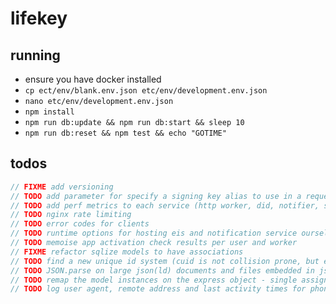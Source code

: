 
# lifekey

## running

- ensure you have docker installed
- `cp ect/env/blank.env.json etc/env/development.env.json`
- `nano etc/env/development.env.json`
- `npm install`
- `npm run db:update && npm run db:start && sleep 10`
- `npm run db:reset && npm test && echo "GOTIME"`

## todos

```c
// FIXME add versioning
// TODO add parameter for specify a signing key alias to use in a request
// TODO add perf metrics to each service (http worker, did, notifier, sendgrid)
// TODO nginx rate limiting
// TODO error codes for clients
// TODO runtime options for hosting eis and notification service ourselves or specifying respective hostnames for services
// TODO memoise app activation check results per user and worker
// FIXME refactor sqlize models to have associations
// TODO find a new unique id system (cuid is not collision prone, but exposes sensitive information that would make the identifiers easier to guess)
// TODO JSON.parse on large json(ld) documents and files embedded in json are going to bring us to a halt (switch to streaming json parser and real http uploads)
// TODO remap the model instances on the express object - single assignment
// TODO log user agent, remote address and last activity times for phone client
```
